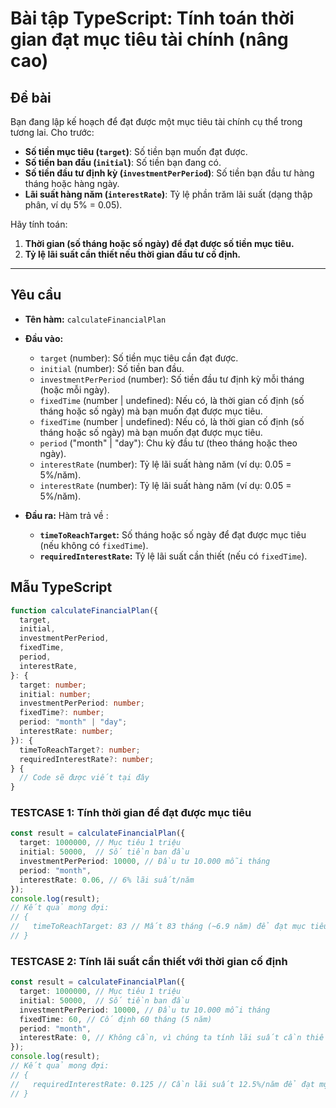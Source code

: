# Bài tập TypeScript: Tính toán thời gian đạt mục tiêu tài chính (nâng cao)

## Đề bài

Bạn đang lập kế hoạch để đạt được một mục tiêu tài chính cụ thể trong tương lai. Cho trước:
- **Số tiền mục tiêu (`target`)**: Số tiền bạn muốn đạt được.
- **Số tiền ban đầu (`initial`)**: Số tiền bạn đang có.
- **Số tiền đầu tư định kỳ (`investmentPerPeriod`)**: Số tiền bạn đầu tư hàng tháng hoặc hàng ngày.
- **Lãi suất hàng năm (`interestRate`)**: Tỷ lệ phần trăm lãi suất (dạng thập phân, ví dụ 5% = 0.05).

Hãy tính toán:
1. **Thời gian (số tháng hoặc số ngày) để đạt được số tiền mục tiêu.**
2. **Tỷ lệ lãi suất cần thiết nếu thời gian đầu tư cố định.**

---

## Yêu cầu
- **Tên hàm:** `calculateFinancialPlan`
- **Đầu vào:**
  - `target` (number): Số tiền mục tiêu cần đạt được.
  - `initial` (number): Số tiền ban đầu.
  - `investmentPerPeriod` (number): Số tiền đầu tư định kỳ mỗi tháng (hoặc mỗi ngày).
  - `fixedTime` (number | undefined): Nếu có, là thời gian cố định (số tháng hoặc số ngày) mà bạn muốn đạt được mục tiêu.
  - `fixedTime` (number | undefined): Nếu có, là thời gian cố định (số tháng hoặc số ngày) mà bạn muốn đạt được mục tiêu.
  - `period` ("month" | "day"): Chu kỳ đầu tư (theo tháng hoặc theo ngày).
  - `interestRate` (number): Tỷ lệ lãi suất hàng năm (ví dụ: 0.05 = 5%/năm).
  - `interestRate` (number): Tỷ lệ lãi suất hàng năm (ví dụ: 0.05 = 5%/năm).

- **Đầu ra:** Hàm trả về :
  - **`timeToReachTarget`:** Số tháng hoặc số ngày để đạt được mục tiêu (nếu không có `fixedTime`).
  - **`requiredInterestRate`:** Tỷ lệ lãi suất cần thiết (nếu có `fixedTime`).


## Mẫu TypeScript

```typescript
function calculateFinancialPlan({
  target,
  initial,
  investmentPerPeriod,
  fixedTime,
  period,
  interestRate,
}: {
  target: number;
  initial: number;
  investmentPerPeriod: number;
  fixedTime?: number;
  period: "month" | "day";
  interestRate: number;
}): {
  timeToReachTarget?: number;
  requiredInterestRate?: number;
} {
  // Code sẽ được viết tại đây
}
```

### TESTCASE 1: Tính thời gian để đạt được mục tiêu
```typescript
const result = calculateFinancialPlan({
  target: 1000000, // Mục tiêu 1 triệu
  initial: 50000,  // Số tiền ban đầu
  investmentPerPeriod: 10000, // Đầu tư 10.000 mỗi tháng
  period: "month",
  interestRate: 0.06, // 6% lãi suất/năm
});
console.log(result);
// Kết quả mong đợi:
// {
//   timeToReachTarget: 83 // Mất 83 tháng (~6.9 năm) để đạt mục tiêu
// }

```

### TESTCASE 2: Tính lãi suất cần thiết với thời gian cố định
```typescript
const result = calculateFinancialPlan({
  target: 1000000, // Mục tiêu 1 triệu
  initial: 50000,  // Số tiền ban đầu
  investmentPerPeriod: 10000, // Đầu tư 10.000 mỗi tháng
  fixedTime: 60, // Cố định 60 tháng (5 năm)
  period: "month",
  interestRate: 0, // Không cần, vì chúng ta tính lãi suất cần thiết
});
console.log(result);
// Kết quả mong đợi:
// {
//   requiredInterestRate: 0.125 // Cần lãi suất 12.5%/năm để đạt mục tiêu
// }
```